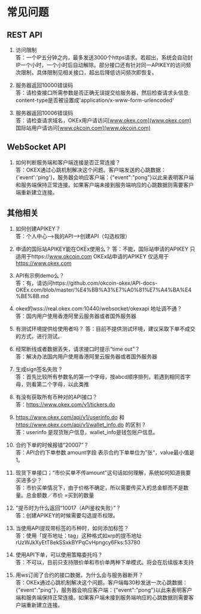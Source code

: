 # 常见问题    

## REST API

1. 访问限制     
答：一个IP五分钟之内，最多发送3000个https请求。若超出，系统会自动封IP一个小时，一个小时后自动解除。部分接口还有针对同一APIKEY的访问频次限制，具体限制见相关接口，超出后降低访问频次即恢复。       

2. 服务器返回10000错误码    
答：请检查接口所需参数是否正确无误提交给服务器，然后检查请求头信息content-type是否被设置成'application/x-www-form-urlencoded'

3. 服务器返回10006错误码    
答：请检查请求域名，OKEx用户请访问[www.okex.com](www.okex.com) 国际站用户请访问[www.okcoin.com](www.okcoin.com)      
    
## WebSocket API    

1. 如何判断服务端和客户端连接是否正常连接？     
答：OKEX通过心跳机制解决这个问题。客户端发送的心跳数据：{'event':'ping'}，服务器会响应客户端：{"event":"pong"}以此来表明客户端和服务端保持正常连接。如果客户端未接到服务端响应的心跳数据则需要客户端重新建立连接。


## 其他相关

1. 如何创建APIKEY？  
 答：个人中心——>我的API——>创建API（勾选权限）

2. 申请的国际站APIKEY能在OKEx使用么？
 答：不能，国际站申请的APIKEY 只适用于https://www.okcoin.com OKEx站申请的APIKEY 仅适用于 https://www.okex.com 
 
3. API有示例demo么？  
 答：有，请访问https://github.com/okcoin-okex/API-docs-OKEx.com/blob/master/%E4%BB%A3%E7%A0%81%E7%A4%BA%E4%BE%8B.md
 
4. okex的wss://real.okex.com:10440/websocket/okexapi 地址调不通？  
 答：国内用户使用香港阿里云服务器或者国外服务器
 
5. 有测试环境提供给使用者吗？
 答：目前不提供测试环境，建议采取下单不成交的方式，进行测试。

6. 经常断线或者数据丢失，请求接口时提示“time out”？  
 答：解决办法国内用户使用香港阿里云服务器或者国外服务器

7. 生成sign签名失败？  
 答：首先比较所有参数名的第一个字母，按abcd顺序排列，若遇到相同首字母，则看第二个字母，以此类推
 
8. 有没有获取所有币种对的API接口？  
 答：https://www.okex.com/v1/tickers.do
 
9. https://www.okex.com/api/v1/userinfo.do 和 https://www.okex.com/api/v1/wallet_info.do 的区别？  
 答：userinfo 是现货账户信息，wallet_info是钱包账户信息。
 
10. 合约下单的时候报错“20007”？  
 答：API合约下单参数 amount字段  表示合约下单单位为”张“，value最小值是1。
 
11. 现货下单接口；“市价买单不传amount”这句话如何理解，系统如何知道我要买进多少？  
 答：市价买单情况下，由于价格不确定，所以需要传买入的总金额而不是数量。总金额数／市价 =买到的数量

12. "提币时为什么返回“10017（API鉴权失败）”？  
 答：创建APIKEY的时候需要勾选提币权限。
 
13. 当使用API提现带标签的币种时，如何添加标签？  
 答：使用「提币地址：tag」这种格式如xrp的提币地址   rUzWJkXyEtT8ekSSxkBYPqCvHpngcy6Fks:53780
 
14. 使用API下单，可以使用策略委托吗？  
 答：不可以，目前只支持限价单和市价单两种下单模式。将会在后续版本支持

15. 用ws订阅了合约的接口数据，为什么会与服务器断开？  
 答：OKEx通过心跳机制解决这个问题。客户端每30秒发送一次心跳数据：{"event":"ping"}，服务器会响应客户端：{"event":"pong"}以此来表明客户端和服务端保持正常连接。如果客户端未接到服务端响应的心跳数据则需要客户端重新建立连接。
